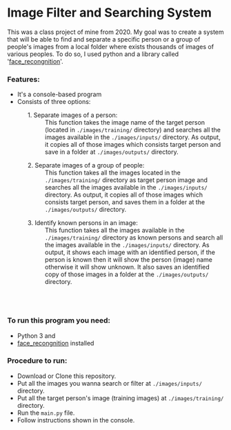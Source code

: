 # Image Filter and Searching System

This was a class project of mine from 2020. My goal was to create a system that will be able to find and separate a specific person or a group of people's images from a local folder where exists thousands of images of various peoples.
To do so, I used python and a library called '[face_recongnition](https://pypi.org/project/face-recognition/)'.


### Features:  
<ul>
  <li> It's a console-based program </li>
  <li> Consists of three options: </li>
  <ol>
    <dl>
        <dt>1. Separate images of a person:</dt>
        <dd>This function takes the image name of the target person (located in <code>./images/training/</code> directory) and searches all the images available in the <code>./images/inputs/</code> directory. As output, it copies all of those images which consists target person and save in a folder at <code>./images/outputs/</code> directory.</dd>
    </dl>
  </ol>
  <ol>
      <dl>
        <dt>2. Separate images of a group of people:</dt>
        <dd>This function takes all the images located in the <code>./images/training/</code> directory as target person image and searches all the images available in the <code>./images/inputs/</code> directory. As output, it copies all of those images which consists target person, and saves them in a folder at the <code>./images/outputs/</code> directory.</dd>
      </dl>
  </ol>
  <ol>
    <dl>
      <dt>3. Identify known persons in an image:</dt>
      <dd>This function takes all the images available in the <code>./images/training/</code> directory as known persons and search all the images available in the <code>./images/inputs/</code> directory. As output, it shows each image with an identified person, if the person is known then it will show the person (image) name otherwise it will show unknown. It also saves an identified copy of those images in a folder at the <code>./images/outputs/</code> directory.</dd>
    </dl>
  </ol>    
</ul>

<br><br>


### To run this program you need:  
  - Python 3  and  
  - [face_recongnition](https://pypi.org/project/face-recognition/) installed  


### Procedure to run:
  - Download or Clone this repository.  
  - Put all the images you wanna search or filter at <code>./images/inputs/</code> directory.  
  - Put all the target person's image (training images) at <code>./images/training/</code> directory.
  - Run the `main.py` file.
  - Follow instructions shown in the console.

